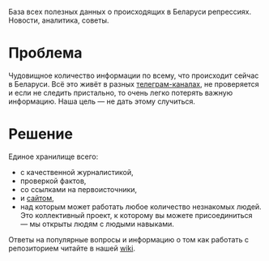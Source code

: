 База всех полезных данных о происходящих в Беларуси репрессиях. Новости, аналитика, советы.

# Проблема

Чудовищное количество информации по всему, что происходит сейчас в Беларуси. Всё это живёт в разных [телеграм-каналах](https://github.com/free-belarus/info/issues/4), не проверяется и если не следить пристально, то очень легко потерять важную информацию. Наша цель — не дать этому случиться.

# Решение

Единое хранилище всего:

- с качественной журналистикой,
- проверкой фактов,
- со ссылками на первоисточники, 
- и [сайтом](https://free-belarus.github.io/info/),
- над которым может работать любое количество незнакомых людей. Это коллективный проект, к которому вы можете присоединиться — мы открыты людям с людыми навыками.

Ответы на популярные вопросы и информацию о том как работать с репозиторием читайте в нашей [wiki](https://github.com/free-belarus/info/wiki).
